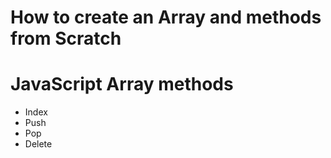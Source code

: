 # How to create an Array and methods from Scratch

# JavaScript Array methods 
 * Index
 * Push
 * Pop
 * Delete
 
